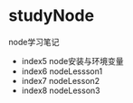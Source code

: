 # studyNode
node学习笔记










- index5 node安装与环境变量
- index6 nodeLessson1
- index7 nodeLesson2
- index8 nodeLesson3